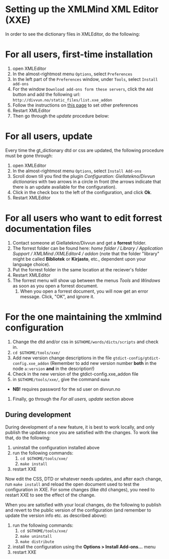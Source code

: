 # Setting up the XMLMind XML Editor (XXE)

In order to see the dictionary files in XMLEditor, do the following:

# For all users, first-time installation

1. open XMLEditor
1. In the almost-rightmost menu `Options`, select `Preferences`
1. In the left part of the `Preferences` window, under `Tools`, select `Install add-ons`
1. For the window `Download add-ons form these servers`, click the `Add` button and add the following url: `http://divvun.no/static_files/list.xxe_addon`
1. Follow the instructions on [this page](../infra/editing_dicts_w_XXE.html) to set other preferences
1. Restart XMLEditor
1. Then go through the *update* procedure below:

# For all users, update

Every time the gt_dictionary dtd or css are updated, the
following procedure must be gone through:

1. open XMLEditor
1. In the almost-rightmost menu `Options`, select `Install Add-ons`
1. Scroll down till you find the plugin *Configuration: Giellatekno/Divvun dictionaries* with two arrows in a circle in front (the arrows indicate that there is an update available for the configuration).
1. Click in the check box to the left of the configuration, and click **Ok**.
1. Restart XMLEditor

# For all users who want to edit forrest documentation files

1. Contact someone at Giellatekno/Divvun and get a **forrest** folder.
1. The forrest folder can be found here: *home folder / Library / Application Support / XMLMind /XMLEditor4 / addon* (note that the folder "library" might be called **Bibliotek** or **Kirjasto**, etc., dependent upon your language choice).
1. Put the forrest folder in the same location at the reciever's folder
1. Restart XMLEditor
1. The forrest menu will show up between the menus *Tools* and *Windows* as soon as you open a forrest document.
    1. When you open a forrest document, you will now get an error message. Click, "OK", and ignore it.

# For the one maintaining the xmlmind configuration

1. Change the dtd and/or css in `$GTHOME/words/dicts/scripts` and check in.
1. `cd $GTHOME/tools/xxe/`
1. Add new version change descriptions in the file `gtdict-config/gtdict-config.xxe_addon` (Remember to add new version number **both** in the node `a:version` **and** in the description!)
1. Check in the new version of the gtdict-config.xxe_addon file
1. in `$GTHOME/tools/xxe/`, give the command `make`
 - **NB!** requires password for the sd user on divvun.no
1. Finally, go through the *For all users, update* section above

## During development

During development of a new feature, it is best to work locally, and only publish the updates once you are satisfied with the changes. To work like that, do the following:

1. uninstall the configuration installed above
1. run the following commands:
    1. `cd $GTHOME/tools/xxe/`
    1. `make install`
1. restart XXE

Now edit the CSS, DTD or whatever needs updates, and after each change, run `make install` and reload the open document used to test the configuration in XXE. For some changes (like dtd changes), you need to restart XXE to see the effect of the change.

When you are satisfied with your local changes, do the following to publish and revert to the public version of the configuration (and remember to update the version info etc. as described above):

1. run the following commands:
    1. `cd $GTHOME/tools/xxe/`
    1. `make uninstall`
    1. `make distribute`
1. install the configuration using the **Options > Install Add-ons…** menu
1. restart XXE
